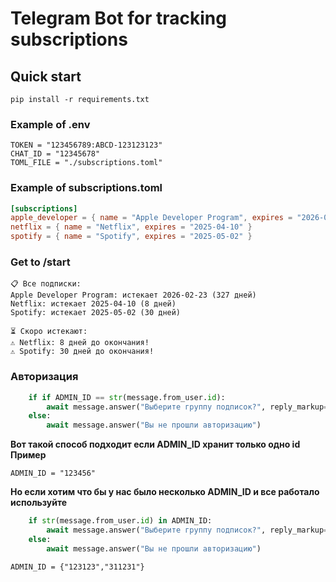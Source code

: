 # Telegram Bot for tracking subscriptions

## Quick start

```
pip install -r requirements.txt
```

### Example of .env
```
TOKEN = "123456789:ABCD-123123123"
CHAT_ID = "12345678"
TOML_FILE = "./subscriptions.toml"
```


### Example of subscriptions.toml

```toml
[subscriptions]
apple_developer = { name = "Apple Developer Program", expires = "2026-02-23" }
netflix = { name = "Netflix", expires = "2025-04-10" }
spotify = { name = "Spotify", expires = "2025-05-02" }
```

### Get to /start
```
📋 Все подписки:
Apple Developer Program: истекает 2026-02-23 (327 дней)
Netflix: истекает 2025-04-10 (8 дней)
Spotify: истекает 2025-05-02 (30 дней)

⏳ Скоро истекают:
⚠️ Netflix: 8 дней до окончания!
⚠️ Spotify: 30 дней до окончания!
```

### Авторизация 

```python
    if if ADMIN_ID == str(message.from_user.id):
        await message.answer("Выберите группу подписок?", reply_markup=keyboard)
    else:
        await message.answer("Вы не прошли авторизацию")
```
**Вот такой способ подходит если ADMIN_ID хранит только одно id**
**Пример**
```
ADMIN_ID = "123456"
```
**Но если хотим что бы у нас было несколько ADMIN_ID и все работало используйте**
```python
    if str(message.from_user.id) in ADMIN_ID:
        await message.answer("Выберите группу подписок?", reply_markup=keyboard)
    else:
        await message.answer("Вы не прошли авторизацию")
```
```
ADMIN_ID = {"123123","311231"}
```